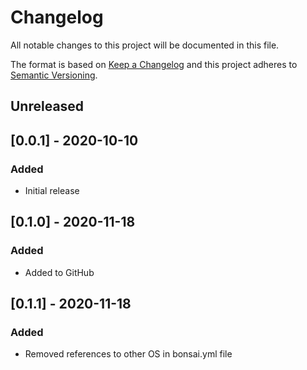 # Changelog
All notable changes to this project will be documented in this file.

The format is based on [Keep a Changelog](http://keepachangelog.com/en/1.0.0/)
and this project adheres to [Semantic
Versioning](http://semver.org/spec/v2.0.0.html).

## Unreleased

## [0.0.1] - 2020-10-10
### Added
- Initial release

## [0.1.0] - 2020-11-18
### Added
- Added to GitHub

## [0.1.1] - 2020-11-18
### Added
- Removed references to other OS in bonsai.yml file

